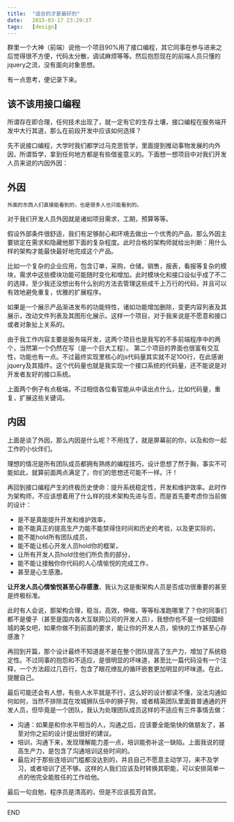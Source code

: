 ```yaml
---
title:  "适合的才是最好的"
date:   2015-03-17 23:29:37
tags:   [design]
---
```


群里一个大神（前端）说他一个项目90%用了接口编程，其它同事在参与进来之后觉得很不方便，代码太分散，调试麻烦等等。然后抱怨现在的前端人员只懂的jquery之流，没有面向对象思想。

有一点思考，便记录下来。

## 该不该用接口编程

所谓存在即合理，任何技术出现了，就一定有它的生存土壤，接口编程在服务端开发中大行其道，那么在前段开发中应该如何选择？

先不说接口编程，大学时我们都学过马克思哲学，里面提到推动事物发展的内外因，所谓哲学，拿到任何地方都是有些借鉴意义的。下面想一想项目中对我们开发人员来说的内因外因：

## 外因

`外面的东西人们直接能看到的，也是很多人也只能看到的。`

对于我们开发人员外因就是诸如项目需求，工期，预算等等。

假设外部条件很舒适，我们有足够耐心和环境去做出一个优秀的产品，那么外因主要锁定在需求和隐藏他那下面的复杂程度。此时合格的架构师就给出判断：用什么样的架构才能最快最好地完成这个产品。

比如一个复杂的企业应用，包含订单，采购，仓储，销售，报表，看报等复杂的模块，需求中这些模块功能可能随时变化和增加。此时模块化和接口设似乎成了不二的选择，至少我还没想出有什么别的方法去管理这些成千上万行的代码，并且可以有效地避免重复，优雅的扩展程序。

如果是一个展示产品渐进发布的功能特性，诸如功能增加删除，变更内容列表及其展示，改动文件列表及其图形化展示。这样一个项目，对于我来说是不愿意和接口或者对象扯上关系的。

由于我工作内容主要是服务端开发，这两个项目也是我写的不多前端程序中的两个，当然第一个仍然在写（是一个巨大工程）。
第二个项目的界面也很富有交互性，功能也有一点。不过最终实现里核心的js代码量其实就不足100行，在此感谢jquery及其插件。这个代码量也就是我实现一个接口系统的代码量，还不能说是对开发者友好的接口系统。

上面两个例子有点极端，不过相信各位看官能从中读出点什么，比如代码量，重复，扩展这些关键词。

## 内因

上面是谈了外因，那么内因是什么呢？不用找了，就是屏幕前的你，以及和你一起工作的小伙伴们。

理想的情况是所有团队成员都拥有熟练的编程技巧，设计思想了然于胸，事实不可能如此，就算前面两点满足了，你们的思想还可能不一样。汗！

再回到接口编程产生的终极历史使命：提升系统稳定性，开发和维护效率。此时作为架构师，不应该想着用了什么样的技术架构先进与否，而是首先要考虑你当前做的设计：
 - 是不是真能提升开发和维护效率，
 - 能不能真正的提高生产力能不能禁得住时间和历史的考验，以及更实际的，
 - 能不能hold所有团队成员，
 - 能不能让核心开发人员hold你的框架，
 - 让所有开发人员hold住他们所负责的部分，
 - 能不能让接触你你代码的人心情愉悦的完成工作，
 - 甚至是心生感激。

**让开发人员心情愉悦甚至心存感激**，我认为这是衡架构人员是否成功很重要的甚至是终极标准。

此时有人会说，那架构合理，稳当，高效，伸缩，等等标准跑哪里了？你的同事们都不是傻子（甚至是国内各大互联网公司的开发人员），我想你也不是一位倾国倾城的美女吧，如果你做不到前面的要求，能让你的开发人员，愉快的工作甚至心存感激？

再回到开篇，那个设计最终不知道是不是在整个团队提高了生产力，增加了系统稳定性。不过同事的抱怨和不适应，是很明显的坏味道，甚至比一篇代码没有一个注释，一个方法超过几百行，包含了眼花缭乱的循环嵌套更加明显的坏味道。在此，提醒自己。

最后可能还会有人想，有些人水平就是不行，这么好的设计都读不懂，没法沟通如何如何，当然不排除混在攻城狮队伍中的狮子狗，或者精英团队里面普普通通的开发人员，但毕竟是一个团队，我认为处理团队成员这样的不适应有三件事情去做：
 - 沟通：如果是和你水平相当的人，沟通之后，应该要全能愉快的做朋友了，甚至对你之前的设计提出很好的建议。
 - 培训，沟通下来，发现理解能力差一点，培训能弥补这一缺陷。上面我说的提高生产力，是包含了沟通培训这些时间的。
 - 最后对于那些连培训门槛都没达到的，并且自己不愿意主动学习，来不及学习，或者培训了还不够。这样的人我们应该及时转换其职能，可以安排简单一点的他完全能胜任的工作给他。

最后一句自勉，程序员是清高的，但是不应该孤芳自赏。





---
END
